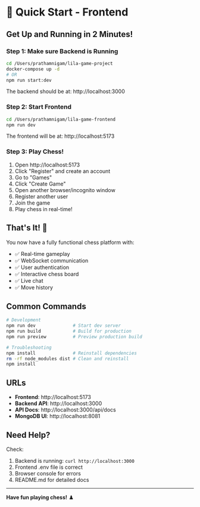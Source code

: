 # 🚀 Quick Start - Frontend

## Get Up and Running in 2 Minutes!

### Step 1: Make sure Backend is Running
```bash
cd /Users/prathamnigam/lila-game-project
docker-compose up -d
# OR
npm run start:dev
```

The backend should be at: http://localhost:3000

### Step 2: Start Frontend
```bash
cd /Users/prathamnigam/lila-game-frontend
npm run dev
```

The frontend will be at: http://localhost:5173

### Step 3: Play Chess!
1. Open http://localhost:5173
2. Click "Register" and create an account
3. Go to "Games"
4. Click "Create Game"
5. Open another browser/incognito window
6. Register another user
7. Join the game
8. Play chess in real-time!

## That's It! 🎉

You now have a fully functional chess platform with:
- ✅ Real-time gameplay
- ✅ WebSocket communication
- ✅ User authentication
- ✅ Interactive chess board
- ✅ Live chat
- ✅ Move history

## Common Commands

```bash
# Development
npm run dev              # Start dev server
npm run build            # Build for production
npm run preview          # Preview production build

# Troubleshooting
npm install              # Reinstall dependencies
rm -rf node_modules dist # Clean and reinstall
npm install
```

## URLs

- **Frontend**: http://localhost:5173
- **Backend API**: http://localhost:3000
- **API Docs**: http://localhost:3000/api/docs
- **MongoDB UI**: http://localhost:8081

## Need Help?

Check:
1. Backend is running: `curl http://localhost:3000`
2. Frontend .env file is correct
3. Browser console for errors
4. README.md for detailed docs

---

**Have fun playing chess!** ♟️